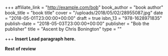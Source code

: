 +++
affiliate_link = "http://example.com/bob"
book_author = "book author"
book_title = "book title"
cover = "/uploads/2018/05/02/28955087.jpg"
date = "2018-05-01T23:00:00+00:00"
draft = true
isbn_13 = "978-1628971835"
publish-date = "2018-05-03T23:00:00+00:00"
publisher = "Bob the publisher"
title = "Ascent by Chris Bonington"
type = ""

+++
**Insert Lead paragraph here.**

**Rest of review**